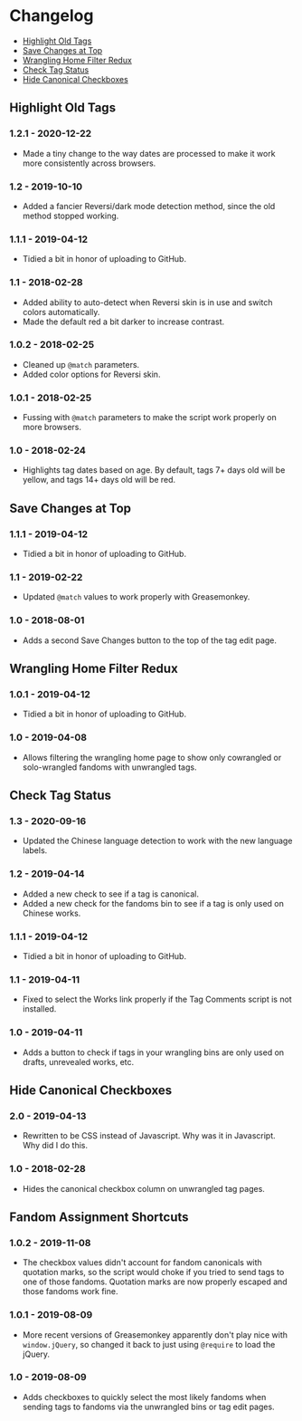# Changelog

- [Highlight Old Tags](#highlight-old-tags)
- [Save Changes at Top](#save-changes-at-top)
- [Wrangling Home Filter Redux](#wrangling-home-filter-redux)
- [Check Tag Status](#check-tag-status)
- [Hide Canonical Checkboxes](#hide-canonical-checkboxes)

## Highlight Old Tags

### 1.2.1 - 2020-12-22

- Made a tiny change to the way dates are processed to make it work more consistently across browsers.

### 1.2 - 2019-10-10

- Added a fancier Reversi/dark mode detection method, since the old method stopped working.

### 1.1.1 - 2019-04-12

- Tidied a bit in honor of uploading to GitHub.

### 1.1 - 2018-02-28

- Added ability to auto-detect when Reversi skin is in use and switch colors automatically.
- Made the default red a bit darker to increase contrast.

### 1.0.2 - 2018-02-25

- Cleaned up `@match` parameters.
- Added color options for Reversi skin.

### 1.0.1 - 2018-02-25

- Fussing with `@match` parameters to make the script work properly on more browsers.

### 1.0 - 2018-02-24

- Highlights tag dates based on age. By default, tags 7+ days old will be yellow, and tags 14+ days old will be red.

## Save Changes at Top

### 1.1.1 - 2019-04-12

- Tidied a bit in honor of uploading to GitHub.

### 1.1 - 2019-02-22

- Updated `@match` values to work properly with Greasemonkey.

### 1.0 - 2018-08-01

- Adds a second Save Changes button to the top of the tag edit page.

## Wrangling Home Filter Redux

### 1.0.1 - 2019-04-12

- Tidied a bit in honor of uploading to GitHub.

### 1.0 - 2019-04-08

- Allows filtering the wrangling home page to show only cowrangled or solo-wrangled fandoms with unwrangled tags.

## Check Tag Status

### 1.3 - 2020-09-16

- Updated the Chinese language detection to work with the new language labels.

### 1.2 - 2019-04-14

- Added a new check to see if a tag is canonical.
- Added a new check for the fandoms bin to see if a tag is only used on Chinese works.

### 1.1.1 - 2019-04-12

- Tidied a bit in honor of uploading to GitHub.

### 1.1 - 2019-04-11

- Fixed to select the Works link properly if the Tag Comments script is not installed.

### 1.0 - 2019-04-11

- Adds a button to check if tags in your wrangling bins are only used on drafts, unrevealed works, etc.

## Hide Canonical Checkboxes

### 2.0 - 2019-04-13

- Rewritten to be CSS instead of Javascript. Why was it in Javascript. Why did I do this.

### 1.0 - 2018-02-28

- Hides the canonical checkbox column on unwrangled tag pages.

## Fandom Assignment Shortcuts

### 1.0.2 - 2019-11-08

- The checkbox values didn't account for fandom canonicals with quotation marks, so the script would choke if you tried to send tags to one of those fandoms. Quotation marks are now properly escaped and those fandoms work fine.

### 1.0.1 - 2019-08-09

- More recent versions of Greasemonkey apparently don't play nice with `window.jQuery`, so changed it back to just using `@require` to load the jQuery.

### 1.0 - 2019-08-09

- Adds checkboxes to quickly select the most likely fandoms when sending tags to fandoms via the unwrangled bins or tag edit pages.
